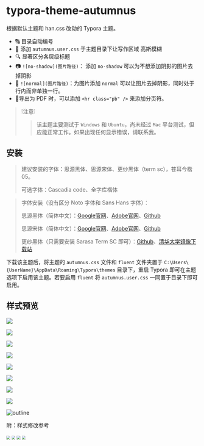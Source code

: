 # typora-theme-autumnus

根据默认主题和 han.css 改动的 Typora 主题。

+ 🔠 目录自动编号
+ 🍻 添加 `autumnus.user.css` 于主题目录下让写作区域 高斯模糊
+ 🔍 显著区分各层级标题
+ 📷 `![no-shadow](图片路径)`： 添加 `no-shadow` 可以为不想添加阴影的图片去掉阴影
+ 🎴 `![normal](图片路径)`：为图片添加 `normal` 可以让图片去掉阴影，同时处于行内而非单独一行。
+ 📖导出为 PDF 时，可以添加 `<hr class="pb" />` 来添加分页符。

> ❕注意❕
>
> > 该主题主要测试于  `Windows` 和 `Ubuntu`，尚未经过 `Mac` 平台测试，但应能正常工作。如果出现任何显示错误，请联系我。

## 安装

>  建议安装的字体：思源黑体、思源宋体、更纱黑体（term sc），苍耳今楷05。
>
>  可选字体：Cascadia code、全字库楷体

> 字体安装（没有区分 Noto 字体和 Sans Hans 字体）：
>
> 思源黑体（简体中文）：[Google官网](https://www.google.cn/get/noto/#sans-hans)、[Adobe官网](https://fonts.adobe.com/fonts/source-han-sans-simplified-chinese)、[Github](https://github.com/googlefonts/noto-cjk)
>
> 思源宋体（简体中文）：[Google官网](https://www.google.cn/get/noto/#serif-hans)、[Adobe官网](https://fonts.adobe.com/fonts/source-han-serif-simplified-chinese)、[Github](https://github.com/googlefonts/noto-cjk)
>
> 更纱黑体（只需要安装 Sarasa Term SC 即可）：[Github](https://github.com/be5invis/Sarasa-Gothic/releases/tag/v0.12.14)、[清华大学镜像下载站](https://mirrors.tuna.tsinghua.edu.cn/github-release/be5invis/Sarasa-Gothic/v0.12.14/)

下载该主题后，将主题的 `autumnus.css` 文件和 `fluent` 文件夹置于 `C:\Users\{UserName}\AppData\Roaming\Typora\themes` 目录下，重启 Typora 即可在主题选项下启用该主题。若要启用 `fluent` 将 `autumnus.user.css` 一同置于目录下即可启用。

## 样式预览

![](typora-theme-review/screenshot.png)

![](typora-theme-review/Fluent.png)

![](typora-theme-review/yaml-con.png)

![](typora-theme-review/title.png)

![](typora-theme-review/para-quota.png)

![](typora-theme-review/code-img.png)

![](typora-theme-review/table-list.png)

![](typora-theme-review/footer.png)

![outline](typora-theme-review/outline.png)



附：样式修改参考

<img src="typora-theme-review/Snipaste_2020-08-12_14-26-49.png" style="zoom:60%;" />

<img src="typora-theme-review/Snipaste_2020-08-12_14-30-45.png" style="zoom:60%;" />

<img src="typora-theme-review/Snipaste_2020-08-12_14-32-56.png" style="zoom:60%;" />

<img src="typora-theme-review/Snipaste_2020-08-12_14-38-01.png" style="zoom:60%;" />